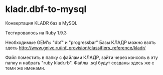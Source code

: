 kladr.dbf-to-mysql
==================

Конвертация KLADR баз в MySQL

Тестировалось на Ruby 1.9.3

Необходимые GEM'ы "dbf" и "progressbar" 
Базы КЛАДР можно взять здесь http://www.gnivc.ru/inf_provision/classifiers_reference/kladr/

Файл поместить в папку с файлами КЛАДР, зайти через консоль в эту папку и набрать "ruby kladr.rb".
Файлы .sql будут созданы здесь же с теми же именами.
